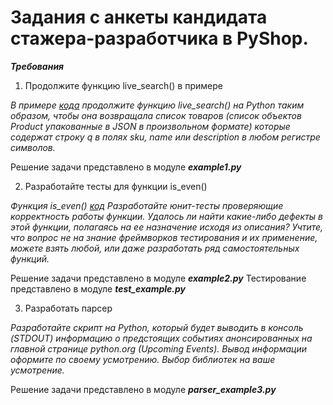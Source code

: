 # Задания с анкеты кандидата стажера-разработчика в PyShop.

_**Требования**_

1. Продолжите функцию live_search() в примере

_В примере [кода](https://gist.github.com/aleksey-rezvov/6fa1d762508d405142e6ce771b195c17) продолжите функцию 
live_search() на Python таким образом, чтобы она возвращала список товаров (список объектов Product упакованные в JSON 
в произвольном формате) которые содержат строку q в полях sku, name или description в любом регистре символов._

Решение задачи представлено в модуле _**example1.py**_

2. Разработайте тесты для функции is_even()

_Функция is_even() [код](https://gist.github.com/aleksey-rezvov/9dc0e52479f23772ab3c8ff14be94196) Разработайте 
юнит-тесты проверяющие корректность работы функции. Удалось ли найти какие-либо дефекты в этой функции, полагаясь на 
ее назначение исходя из описания? Учтите, что вопрос не на знание фреймворков тестирования и их применение, можете 
взять любой, или даже разработать ряд самостоятельных функций._

Решение задачи представлено в модуле _**example2.py**_
Тестирование представлено в модуле _**test_example.py**_

3. Разработать парсер 

_Разработайте скрипт на Python, который будет выводить в консоль (STDOUT) информацию о предстоящих событиях 
анонсированных на главной странице python.org (Upcoming Events). Вывод информации оформите по своему усмотрению. 
Выбор библиотек на ваше усмотрение._

Решение задачи представлено в модуле _**parser_example3.py**_
